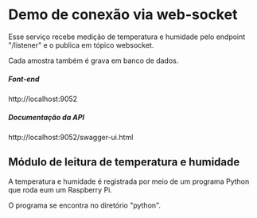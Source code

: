# Demo de conexão via web-socket

Esse serviço recebe medição de temperatura e humidade pelo endpoint "/listener" e o publica em tópico websocket.

Cada amostra também é grava em banco de dados.

##### Font-end

http://localhost:9052

##### Documentação da API 

http://localhost:9052/swagger-ui.html

## Módulo de leitura de temperatura e humidade

A temperatura e humidade é registrada por meio de um programa Python que roda eum um Raspberry Pi.

O programa se encontra no diretório "python".
